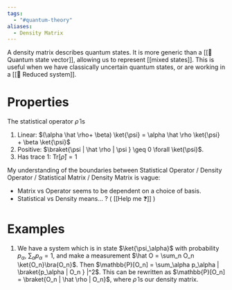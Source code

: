 ```yaml
---
tags:
  - "#quantum-theory"
aliases:
  - Density Matrix
---
```

A density matrix describes quantum states. It is more generic than a [[📘 Quantum state vector]], allowing us to represent [[mixed states]]. This is useful when we have classically uncertain quantum states, or are working in a [[📘 Reduced system]].

# Properties
The statistical operator $\hat \rho$ is
1. Linear: $(\alpha \hat \rho+ \beta) \ket{\psi} = \alpha \hat \rho \ket{\psi} + \beta \ket{\psi}$
2. Positive: $\braket{\psi | \hat \rho | \psi } \geq 0 \forall \ket{\psi}$.
3. Has trace 1: $\mathrm{Tr}[\hat \rho] = 1$ 

My understanding of the boundaries between Statistical Operator / Density Operator / Statistical Matrix / Density Matrix is vague:
- Matrix vs Operator seems to be dependent on a choice of basis.
- Statistical vs Density means... ? ( [[Help me ❓]] )
# Examples
1. We have a system which is in state $\ket{\psi_\alpha}$ with probability $p_\alpha$, $\sum_{\alpha} p_\alpha = 1$, and make a measurement $\hat O = \sum_n O_n \ket{O_n}\bra{O_n}$. Then $\mathbb{P}[O_n] = \sum_\alpha p_\alpha | \braket{p_\alpha | O_n } |^2$. This can be rewritten as $\mathbb{P}[O_n] = \braket{O_n | \hat \rho | O_n}$, where $\hat \rho$ is our density matrix.
